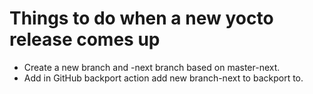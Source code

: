 # Things to do when a new yocto release comes up
- Create a new branch and -next branch based on master-next.
- Add in GitHub backport action add new branch-next to backport to.

